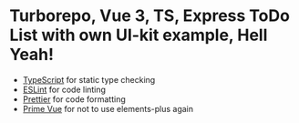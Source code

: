 # Turborepo, Vue 3, TS, Express ToDo List with own UI-kit example, Hell Yeah!

- [TypeScript](https://www.typescriptlang.org/) for static type checking
- [ESLint](https://eslint.org/) for code linting
- [Prettier](https://prettier.io) for code formatting
- [Prime Vue](https://primevue.org/) for not to use elements-plus again
